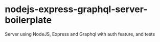 # nodejs-express-graphql-server-boilerplate
Server using NodeJS, Express and Graphql with auth feature, and tests
